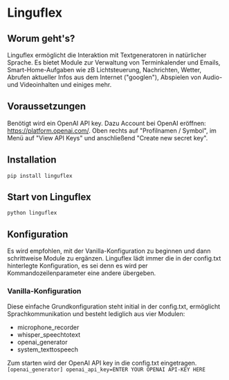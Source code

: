 # Linguflex

## Worum geht's?

Linguflex ermöglicht die Interaktion mit Textgeneratoren in natürlicher Sprache. 
Es bietet Module zur Verwaltung von Terminkalender und Emails, Smart-Home-Aufgaben wie zB Lichtsteuerung, Nachrichten, Wetter, Abrufen aktueller Infos aus dem Internet ("googlen"), Abspielen von Audio- und Videoinhalten und einiges mehr.

## Voraussetzungen

Benötigt wird ein OpenAI API key. Dazu Account bei OpenAI eröffnen: https://platform.openai.com/. Oben rechts auf "Profilnamen / Symbol", im Menü auf "View API Keys" und anschließend "Create new secret key".

## Installation

`pip install linguflex`

## Start von Linguflex

`python linguflex`

## Konfiguration

Es wird empfohlen, mit der Vanilla-Konfiguration zu beginnen und dann schrittweise Module zu ergänzen. Linguflex lädt immer die in der config.txt hinterlegte Konfiguration, es sei denn es wird per Kommandozeilenparameter eine andere übergeben.

### Vanilla-Konfiguration
Diese einfache Grundkonfiguration steht initial in der config.txt, ermöglicht Sprachkommunikation und besteht lediglich aus vier Modulen:
- microphone_recorder
- whisper_speechtotext
- openai_generator
- system_texttospeech

Zum starten wird der OpenAI API key in die config.txt eingetragen.
`[openai_generator]
openai_api_key=ENTER YOUR OPENAI API-KEY HERE`
